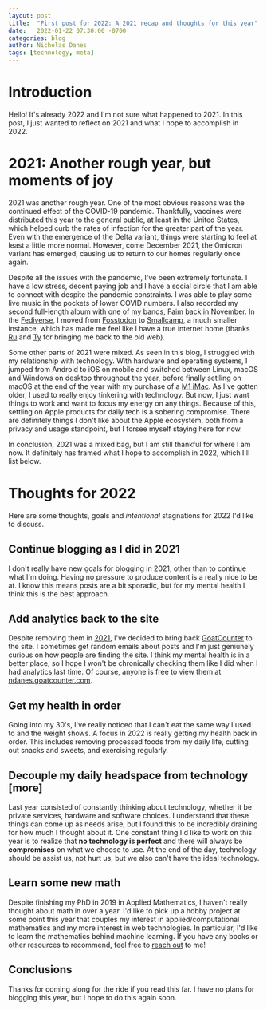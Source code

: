 ```yaml
---
layout: post
title:  "First post for 2022: A 2021 recap and thoughts for this year"
date:   2022-01-22 07:30:00 -0700
categories: blog
author: Nicholas Danes
tags: [technology, meta]
---
```


# Introduction

Hello! It's already 2022 and I'm not sure what happened to  2021. In this post, I just wanted to reflect on 2021 and what I hope to accomplish in 2022. 


# 2021: Another rough year, but moments of joy

2021 was another rough year. One of the most obvious reasons was the continued effect of the COVID-19 pandemic. Thankfully, vaccines were distributed this year to the general public, at least in the United States, which helped curb the rates of infection for the greater part of the year. Even with the emergence of the Delta variant, things were starting to feel at least a little more normal. However, come December 2021, the Omicron variant has emerged, causing us to return to our homes regularly once again. 

Despite all the issues with the pandemic, I've been extremely fortunate. I have a low stress, decent paying job and I have a social circle that I am able to connect with despite the pandemic constraints. I was able to play some live music in the pockets of lower COVID numbers. I also recorded my second full-length album with one of my bands, [Faim](https://faim.bandcamp.com]) back in November. In the [Fediverse](https://en.wikipedia.org/wiki/Fediverse), I moved from  [Fosstodon](https://fosstodon.org) to [Smallcamp](https://smallcamp.art), a much smaller instance, which has made me feel like I have a true internet home (thanks [Ru](https://rusingh.com) and [Ty](https://tychi.me/) for bringing me back to the old web). 

Some other parts of 2021 were mixed. As seen in this blog, I struggled with my relationship with technology. With hardware and operating systems, I jumped from Android to iOS on mobile and switched between Linux, macOS and Windows on desktop throughout the year, before finally setlling on macOS at the end of the year with my purchase of a [M1 iMac](/blog/2021/12/18/back-to-mac/). As I've gotten older, I used to really enjoy tinkering with technology. But now, I just want things to work and want to focus my energy on any things. Because of this, settling on Apple products for daily tech is a sobering compromise. There are definitely things I don't like about the Apple ecosystem, both from a privacy and usage standpoint, but I forsee myself staying here for now. 

In conclusion, 2021 was a mixed bag, but I am still thankful for where I am now. It definitely has framed what I hope to accomplish in 2022, which I'll list below.


# Thoughts for 2022

Here are some thoughts, goals and *intentional* stagnations for 2022 I'd like to discuss.

## Continue blogging as I did in 2021

I don't really have new goals for blogging in 2021, other than to continue what I'm doing. Having no pressure to produce content is a really nice to be at. I know this means posts are a bit sporadic, but for my mental health I think this is the best approach. 

## Add analytics back to the site

Despite removing them in [2021](/blog/2021/02/12/ditching-goatcounter/), I've decided to bring back [GoatCounter](https://goatcounter.com) to the site. I sometimes get random emails about posts and I'm just geniunely curious on how people are finding the site. I think my mental health is in a better place, so I hope I won't be chronically checking them like I did when I had analytics last time. Of course, anyone is free to view them at [ndanes.goatcounter.com](https://ndanes.goatcounter.com). 

## Get my health in order
Going into my 30's, I've really noticed that I can't eat the same way I used to and the weight shows. A focus in 2022 is really getting my health back in order. This includes removing processed foods from my daily life, cutting out snacks and sweets, and exercising regularly. 

## Decouple my daily headspace from technology [more]

Last year consisted of constantly thinking about technology, whether it be private services, hardware and software choices. I understand that these things can come up as needs arise, but I found this to be incredibly draining for how much I thought about it. One constant thing I'd like to work on this year is to realize that **no technology is perfect** and there will always be **compromises** on what we choose to use. At the end of the day, technology should be assist us, not hurt us, but we also can't have the ideal technology.

## Learn some new math

Despite finishing my PhD in 2019 in Applied Mathematics, I haven't really thought about math in over a year. I'd like to pick up a hobby project at some point this year that couples my interest in applied/computational mathematics and my more interest in web technologies. In particular, I'd like to learn the mathematics behind machine learning. If you have any books or other resources to recommend, feel free to [reach out](/#contact) to me!


## Conclusions

Thanks for coming along for the ride if you read this far. I have no plans for blogging this year, but I hope to do this again soon. 

